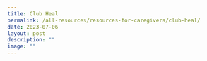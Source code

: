 ```yaml
---
title: Club Heal
permalink: /all-resources/resources-for-caregivers/club-heal/
date: 2023-07-06
layout: post
description: ""
image: ""
---
```

